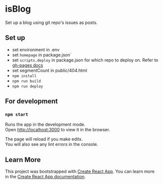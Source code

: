# isBlog

Set up a blog using git repo's issues as posts.

## Set up

- set environment in .env
- set `homepage` in package.json`
- set `scripts.deploy` in package.json for which repo to deploy on. Refer to [gh-pages docs](https://www.npmjs.com/package/gh-pages)
- set segmentCount in public/404.html
- `npm install`
- `npm run build`
- `npm run deploy`

## For development

### `npm start`

Runs the app in the development mode.<br>
Open [http://localhost:3000](http://localhost:3000) to view it in the browser.

The page will reload if you make edits.<br>
You will also see any lint errors in the console.


## Learn More

This project was bootstrapped with [Create React App](https://github.com/facebook/create-react-app).
You can learn more in the [Create React App documentation](https://facebook.github.io/create-react-app/docs/getting-started).

